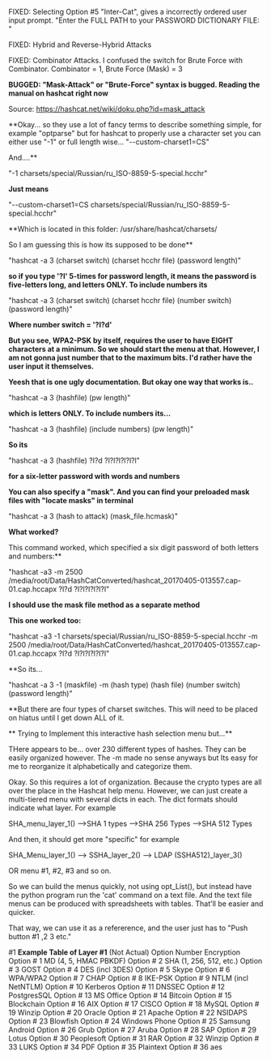 FIXED: Selecting Option #5 "Inter-Cat", gives a incorrectly ordered user input prompt. "Enter the FULL PATH to your PASSWORD DICTIONARY FILE: "

FIXED: Hybrid and Reverse-Hybrid Attacks

FIXED: Combinator Attacks. I confused the switch for Brute Force with Combinator. Combinator = 1, Brute Force (Mask) = 3

**BUGGED: "Mask-Attack" or "Brute-Force" syntax is bugged. Reading the manual on hashcat right now**

Source: https://hashcat.net/wiki/doku.php?id=mask_attack

**Okay... so they use a lot of fancy terms to describe something simple, for example "optparse" but for hashcat to properly use a character set you can either use "-1" or full length wise... "--custom-charset1=CS"

And....**

"-1 charsets/special/Russian/ru_ISO-8859-5-special.hcchr"

**Just means**

"--custom-charset1=CS charsets/special/Russian/ru_ISO-8859-5-special.hcchr"

**Which is located in this folder: /usr/share/hashcat/charsets/

So I am guessing this is how its supposed to be done**

"hashcat -a 3 (charset switch) (charset hcchr file) (password length)"

**so if you type '?l' 5-times for password length, it means the password is five-letters long, and letters ONLY. To include numbers its**

"hashcat -a 3 (charset switch) (charset hcchr file) (number switch) (password length)"

**Where number switch = '?l?d'**

**But you see, WPA2-PSK by itself, requires the user to have EIGHT characters at a minimum. So we should start the menu at that. However, I am not gonna just number that to the maximum bits. I'd rather have the user input it themselves.**

**Yeesh that is one ugly documentation. But okay one way that works is..**

"hashcat -a 3 (hashfile) (pw length)" 

**which is letters ONLY. To include numbers its...**

"hashcat -a 3 (hashfile) (include numbers) (pw length)"

**So its**

"hashcat -a 3 (hashfile) ?l?d ?l?l?l?l?l?l"

**for a six-letter password with words and numbers**

**You can also specify a "mask". And you can find your preloaded mask files with "locate masks" in terminal**

"hashcat -a 3 (hash to attack) (mask_file.hcmask)"


**What worked?**

This command worked, which specified a six digit password of both letters and numbers:**

"hashcat -a3 -m 2500 /media/root/Data/HashCatConverted/hashcat_20170405-013557.cap-01.cap.hccapx ?l?d ?l?l?l?l?l?l"

**I should use the mask file method as a separate method** 

**This one worked too:**

"hashcat -a3 -1 charsets/special/Russian/ru_ISO-8859-5-special.hcchr -m 2500 /media/root/Data/HashCatConverted/hashcat_20170405-013557.cap-01.cap.hccapx ?l?d ?l?l?l?l?l?l"

**So its...

"hashcat -a 3 -1 (maskfile) -m (hash type) (hash file) (number switch) (password length)"

**But there are four types of charset switches. This will need to be placed on hiatus until I get down ALL of it.

** Trying to Implement this interactive hash selection menu but...** 

THere appears to be... over 230 different types of hashes. They can be easily organized however. The -m made no sense anyways but Its easy for me to reorganize it alphabetically and categorize them.

Okay. So this requires a lot of organization. Because the crypto types are all over the place in the Hashcat help menu. However, we can just create a multi-tiered menu with several dicts in each. The dict formats should indicate what layer. For example

SHA_menu_layer_1()
-->SHA 1 types
-->SHA 256 Types
-->SHA 512 Types

And then, it should get more "specific"
 for example
 
 SHA_Menu_layer_1() --> SSHA_layer_2() --> LDAP (SSHA512)_layer_3()

OR menu #1, #2, #3 and so on.

So we can build the menus quickly, not using opt_List(), but instead have the python program run the 'cat' command on a text file. And the text file menus can be produced with spreadsheets with tables. That'll be easier and quicker.

That way, we can use it as a refererence, and the user just has to "Push button #1 ,2 3 etc."

#1 **Example Table of Layer #1** (Not Actual)
	Option Number	Encryption
Option #	1	MD (4, 5, HMAC PBKDF)
Option #	2	SHA (1, 256, 512, etc.)
Option #	3	GOST
Option #	4	DES (incl 3DES)
Option #	5	Skype
Option #	6	WPA/WPA2
Option #	7	CHAP
Option #	8	IKE-PSK
Option #	9	NTLM (incl NetNTLM)
Option #	10	Kerberos
Option #	11	DNSSEC
Option #	12	PostgresSQL
Option #	13	MS Office
Option #	14	Bitcoin
Option #	15	Blockchain
Option #	16	AIX
Option #	17	CISCO
Option #	18	MySQL
Option #	19	Winzip
Option #	20	Oracle
Option #	21	Apache
Option #	22	NSIDAPS
Option #	23	Blowfish
Option #	24	Windows Phone
Option #	25	Samsung Android
Option #	26	Grub
Option #	27	Aruba
Option #	28	SAP
Option #	29	Lotus
Option #	30	Peoplesoft
Option #	31	RAR
Option #	32	Winzip
Option #	33	LUKS
Option #	34	PDF
Option #	35	Plaintext
Option #	36	aes
